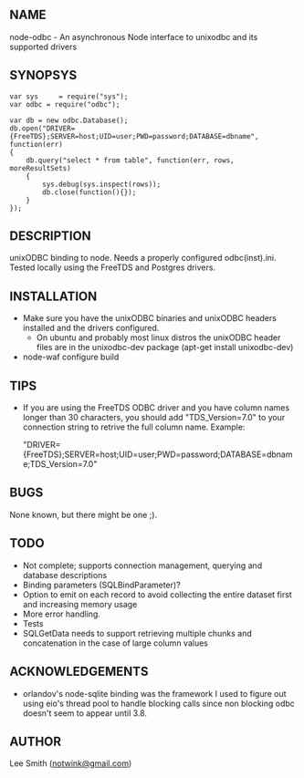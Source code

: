 NAME
----

node-odbc - An asynchronous Node interface to unixodbc and its supported drivers

SYNOPSYS
--------

	var sys     = require("sys");
	var odbc = require("odbc");

	var db = new odbc.Database();
	db.open("DRIVER={FreeTDS};SERVER=host;UID=user;PWD=password;DATABASE=dbname", function(err)
	{
		db.query("select * from table", function(err, rows, moreResultSets)
		{
			sys.debug(sys.inspect(rows));
			db.close(function(){});
		}
	});


DESCRIPTION
-----------

unixODBC binding to node. Needs a properly configured odbc(inst).ini.  Tested locally using the FreeTDS and Postgres drivers.


INSTALLATION
------------

- Make sure you have the unixODBC binaries and unixODBC headers installed and the drivers configured.
	- On ubuntu and probably most linux distros the unixODBC header files are in the unixodbc-dev package (apt-get install unixodbc-dev)
- node-waf configure build



TIPS
----

- If you are using the FreeTDS ODBC driver and you have column names longer than 30 characters, you should add "TDS_Version=7.0" to your connection string to retrive the full column name.
  Example: 

	"DRIVER={FreeTDS};SERVER=host;UID=user;PWD=password;DATABASE=dbname;TDS_Version=7.0"


BUGS
----

None known, but there might be one ;).


TODO
----

- Not complete; supports connection management, querying and database descriptions
- Binding parameters (SQLBindParameter)?
- Option to emit on each record to avoid collecting the entire dataset first and increasing memory usage
- More error handling.
- Tests
- SQLGetData needs to support retrieving multiple chunks and concatenation in the case of large	column values

ACKNOWLEDGEMENTS
----------------

- orlandov's node-sqlite binding was the framework I used to figure out using eio's thread pool to handle blocking calls since non blocking odbc doesn't seem to appear until 3.8.

AUTHOR
------

Lee Smith (notwink@gmail.com)
